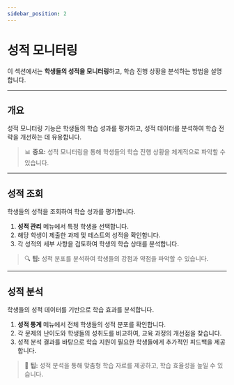 ```yaml
---
sidebar_position: 2
---
```


# 성적 모니터링

이 섹션에서는 **학생들의 성적을 모니터링**하고, 학습 진행 상황을 분석하는 방법을 설명합니다.

---

## 개요

성적 모니터링 기능은 학생들의 학습 성과를 평가하고, 성적 데이터를 분석하여 학습 전략을 개선하는 데 유용합니다.

> 📊 **중요:** 성적 모니터링을 통해 학생들의 학습 진행 상황을 체계적으로 파악할 수 있습니다.

---

## 성적 조회

학생들의 성적을 조회하여 학습 성과를 평가합니다.

1. **성적 관리** 메뉴에서 특정 학생을 선택합니다.
2. 해당 학생이 제출한 과제 및 테스트의 성적을 확인합니다.
3. 각 성적의 세부 사항을 검토하여 학생의 학습 상태를 분석합니다.

> 🔍 **팁:** 성적 분포를 분석하여 학생들의 강점과 약점을 파악할 수 있습니다.

---

## 성적 분석

학생들의 성적 데이터를 기반으로 학습 효과를 분석합니다.

1. **성적 통계** 메뉴에서 전체 학생들의 성적 분포를 확인합니다.
2. 각 문제의 난이도와 학생들의 성취도를 비교하여, 교육 과정의 개선점을 찾습니다.
3. 성적 분석 결과를 바탕으로 학습 지원이 필요한 학생들에게 추가적인 피드백을 제공합니다.

> 🚀 **팁:** 성적 분석을 통해 맞춤형 학습 자료를 제공하고, 학습 효율성을 높일 수 있습니다.

